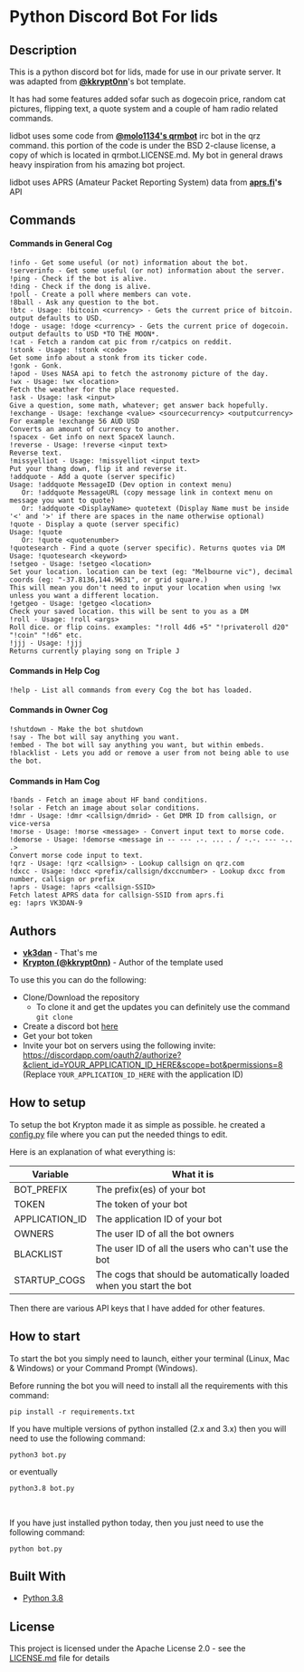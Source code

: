 # Python Discord Bot For lids

## Description
This is a python discord bot for lids, made for use in our private server. It
was adapted from **[@kkrypt0nn](https://github.com/kkrypt0nn)**'s
bot template.

It has had some features added sofar such as dogecoin price, random cat
pictures, flipping text, a quote system and a couple of ham radio related commands.

lidbot uses some code from **[@molo1134's qrmbot](https://github.com/molo1134/qrmbot)** irc bot in the qrz command. this portion of the code is under the BSD 2-clause license, a copy of which is located in qrmbot.LICENSE.md. My bot in general draws heavy inspiration from his amazing bot project.

lidbot uses APRS (Amateur Packet Reporting System) data from **[aprs.fi](https://aprs.fi)'s** API

## Commands

#### Commands in General Cog
```
!info - Get some useful (or not) information about the bot.
!serverinfo - Get some useful (or not) information about the server.
!ping - Check if the bot is alive.
!ding - Check if the dong is alive.
!poll - Create a poll where members can vote.
!8ball - Ask any question to the bot.
!btc - Usage: !bitcoin <currency> - Gets the current price of bitcoin.
output defaults to USD.
!doge - usage: !doge <currency> - Gets the current price of dogecoin.
output defaults to USD *TO THE MOON*.
!cat - Fetch a random cat pic from r/catpics on reddit.
!stonk - Usage: !stonk <code> 
Get some info about a stonk from its ticker code.
!gonk - Gonk.
!apod - Uses NASA api to fetch the astronomy picture of the day.
!wx - Usage: !wx <location>
Fetch the weather for the place requested.
!ask - Usage: !ask <input> 
Give a question, some math, whatever; get answer back hopefully.
!exchange - Usage: !exchange <value> <sourcecurrency> <outputcurrency>
For example !exchange 56 AUD USD
Converts an amount of currency to another.
!spacex - Get info on next SpaceX launch.
!reverse - Usage: !reverse <input text>
Reverse text.
!missyelliot - Usage: !missyelliot <input text>
Put your thang down, flip it and reverse it.
!addquote - Add a quote (server specific)
Usage: !addquote MessageID (Dev option in context menu)
   Or: !addquote MessageURL (copy message link in context menu on message you want to quote)
   Or: !addquote <DisplayName> quotetext (Display Name must be inside '<' and '>' if there are spaces in the name otherwise optional)
!quote - Display a quote (server specific)
Usage: !quote
   Or: !quote <quotenumber>
!quotesearch - Find a quote (server specific). Returns quotes via DM
Usage: !quotesearch <keyword>
!setgeo - Usage: !setgeo <location>
Set your location. location can be text (eg: "Melbourne vic"), decimal coords (eg: "-37.8136,144.9631", or grid square.)
This will mean you don't need to input your location when using !wx unless you want a different location.
!getgeo - Usage: !getgeo <location>
Check your saved location. this will be sent to you as a DM
!roll - Usage: !roll <args>
Roll dice. or flip coins. examples: "!roll 4d6 +5" "!privateroll d20" "!coin" "!d6" etc.
!jjj - Usage: !jjj
Returns currently playing song on Triple J
```
#### Commands in Help Cog
```
!help - List all commands from every Cog the bot has loaded.
```
#### Commands in Owner Cog
```
!shutdown - Make the bot shutdown
!say - The bot will say anything you want.
!embed - The bot will say anything you want, but within embeds.
!blacklist - Lets you add or remove a user from not being able to use the bot.
```
#### Commands in Ham Cog
```
!bands - Fetch an image about HF band conditions.
!solar - Fetch an image about solar conditions.
!dmr - Usage: !dmr <callsign/dmrid> - Get DMR ID from callsign, or vice-versa
!morse - Usage: !morse <message> - Convert input text to morse code.
!demorse - Usage: !demorse <message in -- --- .-. ... . / -.-. --- -.. .> 
Convert morse code input to text.
!qrz - Usage: !qrz <callsign> - Lookup callsign on qrz.com
!dxcc - Usage: !dxcc <prefix/callsign/dxccnumber> - Lookup dxcc from
number, callsign or prefix
!aprs - Usage: !aprs <callsign-SSID>
Fetch latest APRS data for callsign-SSID from aprs.fi
eg: !aprs VK3DAN-9
```

## Authors
* **[vk3dan](https://github.com/vk3dan)** - That's me
* **[Krypton (@kkrypt0nn)](https://github.com/kkrypt0nn)** - Author of the
  template used

To use this you can do the following:
* Clone/Download the repository
    * To clone it and get the updates you can definitely use the command
    `git clone`
* Create a discord bot [here](https://discord.com/developers/applications)
* Get your bot token
* Invite your bot on servers using the following invite:
https://discordapp.com/oauth2/authorize?&client_id=YOUR_APPLICATION_ID_HERE&scope=bot&permissions=8 (Replace `YOUR_APPLICATION_ID_HERE` with the application ID)

## How to setup

To setup the bot Krypton made it as simple as possible. he created a [config.py](config.py) file where you can put the needed things to edit.

Here is an explanation of what everything is:

| Variable          | What it is                                                            |
| ------------------| ----------------------------------------------------------------------|
| BOT_PREFIX        | The prefix(es) of your bot                                            |
| TOKEN             | The token of your bot                                                 |
| APPLICATION_ID    | The application ID of your bot                                        |
| OWNERS            | The user ID of all the bot owners                                     |
| BLACKLIST         | The user ID of all the users who can't use the bot                    |
| STARTUP_COGS      | The cogs that should be automatically loaded when you start the bot   |

Then there are various API keys that I have added for other features.

## How to start

To start the bot you simply need to launch, either your terminal (Linux, Mac & Windows) or your Command Prompt (Windows).

Before running the bot you will need to install all the requirements with this command:
```
pip install -r requirements.txt
```

If you have multiple versions of python installed (2.x and 3.x) then you will need to use the following command:
```
python3 bot.py
```
or eventually
```
python3.8 bot.py
```
<br>

If you have just installed python today, then you just need to use the following command:
```
python bot.py
```

## Built With

* [Python 3.8](https://www.python.org/)

## License

This project is licensed under the Apache License 2.0 - see the [LICENSE.md](LICENSE.md) file for details
